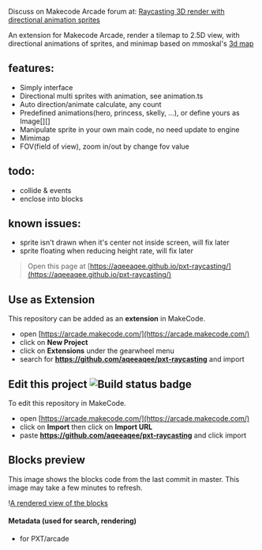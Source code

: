 Discuss on Makecode Arcade forum at: 
[Raycasting 3D render with directional animation sprites](https://forum.makecode.com/t/raycasting-3d-render-with-directional-animation-sprites/12802)

An extension for Makecode Arcade, render a tilemap to 2.5D view, with directional animations of sprites, and minimap
based on mmoskal's [3d map](https://forum.makecode.com/t/3d-raycasting-in-arcade/474)

## features:
* Simply interface
* Directional multi sprites with animation, see animation.ts
* Auto direction/animate calculate, any count
* Predefined animations(hero, princess, skelly, …), or define yours as Image[][]
* Manipulate sprite in your own main code, no need update to engine
* Mimimap
* FOV(field of view), zoom in/out by change fov value

## todo:
* collide & events
* enclose into blocks

## known issues:
* sprite isn't drawn when it's center not inside screen, will fix later
* sprite floating when reducing height rate, will fix later



> Open this page at [https://aqeeaqee.github.io/pxt-raycasting/](https://aqeeaqee.github.io/pxt-raycasting/)

## Use as Extension

This repository can be added as an **extension** in MakeCode.

* open [https://arcade.makecode.com/](https://arcade.makecode.com/)
* click on **New Project**
* click on **Extensions** under the gearwheel menu
* search for **https://github.com/aqeeaqee/pxt-raycasting** and import

## Edit this project ![Build status badge](https://github.com/aqeeaqee/pxt-raycasting/workflows/MakeCode/badge.svg)

To edit this repository in MakeCode.

* open [https://arcade.makecode.com/](https://arcade.makecode.com/)
* click on **Import** then click on **Import URL**
* paste **https://github.com/aqeeaqee/pxt-raycasting** and click import

## Blocks preview

This image shows the blocks code from the last commit in master.
This image may take a few minutes to refresh.

\![A rendered view of the blocks](https://github.com/aqeeaqee/pxt-raycasting/raw/master/.github/makecode/blocks.png)

#### Metadata (used for search, rendering)

* for PXT/arcade
<script src="https://makecode.com/gh-pages-embed.js"></script><script>makeCodeRender("{{ site.makecode.home_url }}", "{{ site.github.owner_name }}/{{ site.github.repository_name }}");</script>
